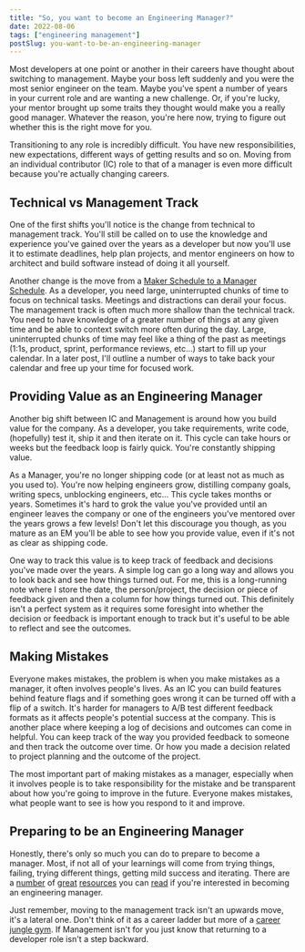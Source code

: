 ```yaml
---
title: "So, you want to become an Engineering Manager?"
date: 2022-08-06
tags: ["engineering management"]
postSlug: you-want-to-be-an-engineering-manager
---
```


Most developers at one point or another in their careers have thought about switching to management. Maybe your boss left suddenly and you were the most senior engineer on the team. Maybe you've spent a number of years in your current role and are wanting a new challenge. Or, if you're lucky, your mentor brought up some traits they thought would make you a really good manager. Whatever the reason, you're here now, trying to figure out whether this is the right move for you.

Transitioning to any role is incredibly difficult. You have new responsibilities, new expectations, different ways of getting results and so on. Moving from an individual contributor (IC) role to that of a manager is even more difficult because you're actually changing careers.

## Technical vs Management Track

One of the first shifts you'll notice is the change from technical to management track. You'll still be called on to use the knowledge and experience you've gained over the years as a developer but now you'll use it to estimate deadlines, help plan projects, and mentor engineers on how to architect and build software instead of doing it all yourself.

Another change is the move from a [Maker Schedule to a Manager Schedule](http://www.paulgraham.com/makersschedule.html). As a developer, you need large, uninterrupted chunks of time to focus on technical tasks. Meetings and distractions can derail your focus. The management track is often much more shallow than the technical track. You need to have knowledge of a greater number of things at any given time and be able to context switch more often during the day. Large, uninterrupted chunks of time may feel like a thing of the past as meetings (1:1s, product, sprint, performance reviews, etc...) start to fill up your calendar. In a later post, I'll outline a number of ways to take back your calendar and free up your time for focused work.

## Providing Value as an Engineering Manager

Another big shift between IC and Management is around how you build value for the company. As a developer, you take requirements, write code, (hopefully) test it, ship it and then iterate on it. This cycle can take hours or weeks but the feedback loop is fairly quick. You're constantly shipping value.

As a Manager, you're no longer shipping code (or at least not as much as you used to). You're now helping engineers grow, distilling company goals, writing specs, unblocking engineers, etc... This cycle takes months or years. Sometimes it's hard to grok the value you've provided until an engineer leaves the company or one of the engineers you've mentored over the years grows a few levels! Don't let this discourage you though, as you mature as an EM you'll be able to see how you provide value, even if it's not as clear as shipping code.

One way to track this value is to keep track of feedback and decisions you've made over the years. A simple log can go a long way and allows you to look back and see how things turned out. For me, this is a long-running note where I store the date, the person/project, the decision or piece of feedback given and then a column for how things turned out. This definitely isn't a perfect system as it requires some foresight into whether the decision or feedback is important enough to track but it's useful to be able to reflect and see the outcomes.

## Making Mistakes

Everyone makes mistakes, the problem is when you make mistakes as a manager, it often involves people's lives. As an IC you can build features behind feature flags and if something goes wrong it can be turned off with a flip of a switch. It's harder for managers to A/B test different feedback formats as it affects people's potential success at the company. This is another place where keeping a log of decisions and outcomes can come in helpful. You can keep track of the way you provided feedback to someone and then track the outcome over time. Or how you made a decision related to project planning and the outcome of the project.

The most important part of making mistakes as a manager, especially when it involves people is to take responsibility for the mistake and be transparent about how you're going to improve in the future. Everyone makes mistakes, what people want to see is how you respond to it and improve.

## Preparing to be an Engineering Manager

Honestly, there's only so much you can do to prepare to become a manager. Most, if not all of your learnings will come from trying things, failing, trying different things, getting mild success and iterating. There are a [number](https://www.pluralsight.com/blog/teams/transition-to-engineering-manager) of [great](https://larahogan.me/blog/) [resources](https://softwareleadweekly.com/) you can [read](https://www.amazon.ca/Managers-Path-Leaders-Navigating-Growth/dp/1491973897/) if you're interested in becoming an engineering manager.

Just remember, moving to the management track isn't an upwards move, it's a lateral one. Don't think of it as a career ladder but more of a [career jungle gym](https://www.forbes.com/sites/deborahljacobs/2013/03/14/why-a-career-jungle-gym-is-better-than-a-career-ladder/?sh=52ae4c2d1248). If Management isn't for you just know that returning to a developer role isn't a step backward.
